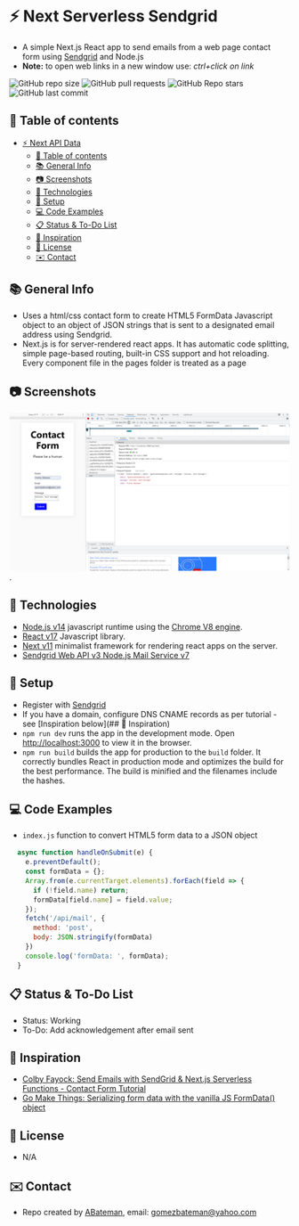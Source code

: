 # :zap: Next Serverless Sendgrid

* A simple Next.js React app to send emails from a web page contact form using [Sendgrid](https://sendgrid.com/) and Node.js
* **Note:** to open web links in a new window use: _ctrl+click on link_

![GitHub repo size](https://img.shields.io/github/repo-size/AndrewJBateman/next-serverless-sendgrid?style=plastic)
![GitHub pull requests](https://img.shields.io/github/issues-pr/AndrewJBateman/next-serverless-sendgrid?style=plastic)
![GitHub Repo stars](https://img.shields.io/github/stars/AndrewJBateman/next-serverless-sendgrid?style=plastic)
![GitHub last commit](https://img.shields.io/github/last-commit/AndrewJBateman/next-serverless-sendgrid?style=plastic)

## :page_facing_up: Table of contents

* [:zap: Next API Data](#zap-next-api-data)
  * [:page_facing_up: Table of contents](#page_facing_up-table-of-contents)
  * [:books: General Info](#books-general-info)
  * [:camera: Screenshots](#camera-screenshots)
  * [:signal_strength: Technologies](#signal_strength-technologies)
  * [:floppy_disk: Setup](#floppy_disk-setup)
  * [:computer: Code Examples](#computer-code-examples)
  * [:clipboard: Status & To-Do List](#clipboard-status--to-do-list)
  * [:clap: Inspiration](#clap-inspiration)
  * [:file_folder: License](#file_folder-license)
  * [:envelope: Contact](#envelope-contact)

## :books: General Info

* Uses a html/css contact form to create HTML5 FormData Javascript object to an object of JSON strings that is sent to a designated email address using Sendgrid.
* Next.js is for server-rendered react apps. It has automatic code splitting, simple page-based routing, built-in CSS support and hot reloading. Every component file in the pages folder is treated as a page

## :camera: Screenshots

![Example screenshot](./img/send.png).

## :signal_strength: Technologies

* [Node.js v14](https://nodejs.org/) javascript runtime using the [Chrome V8 engine](https://v8.dev/).
* [React v17](https://reactjs.org/) Javascript library.
* [Next v11](https://nextjs.org/) minimalist framework for rendering react apps on the server.
* [Sendgrid Web API v3 Node.js Mail Service v7](https://github.com/sendgrid/sendgrid-nodejs/tree/main/packages/mail)

## :floppy_disk: Setup

* Register with [Sendgrid](https://sendgrid.com/)
* If you have a domain, configure DNS CNAME records as per tutorial - see [Inspiration below](## :clap: Inspiration)
* `npm run dev` runs the app in the development mode. Open [http://localhost:3000](http://localhost:3000) to view it in the browser.
* `npm run build` builds the app for production to the `build` folder. It correctly bundles React in production mode and optimizes the build for the best performance. The build is minified and the filenames include the hashes.

## :computer: Code Examples

* `index.js` function to convert HTML5 form data to a JSON object

```javascript
  async function handleOnSubmit(e) {
    e.preventDefault();
    const formData = {};
    Array.from(e.currentTarget.elements).forEach(field => {
      if (!field.name) return;
      formData[field.name] = field.value;
    });
    fetch('/api/mail', {
      method: 'post',
      body: JSON.stringify(formData)
    })
    console.log('formData: ', formData);
  }
```

## :clipboard: Status & To-Do List

* Status: Working
* To-Do: Add acknowledgement after email sent

## :clap: Inspiration

* [Colby Fayock: Send Emails with SendGrid & Next.js Serverless Functions - Contact Form Tutorial](https://www.youtube.com/watch?v=QrVYLLpoyMw&t=51s)
* [Go Make Things: Serializing form data with the vanilla JS FormData() object](https://gomakethings.com/serializing-form-data-with-the-vanilla-js-formdata-object/)

## :file_folder: License

* N/A

## :envelope: Contact

* Repo created by [ABateman](https://github.com/AndrewJBateman), email: gomezbateman@yahoo.com
